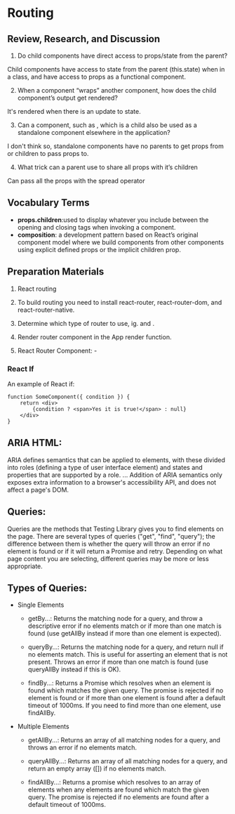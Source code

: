 # Routing

## Review, Research, and Discussion

1) Do child components have direct access to props/state from the parent?

Child components have access to state from the parent (this.state) when in a class, and have access to props as a functional component.



2) When a component “wraps” another component, how does the child component’s output get rendered?

It's rendered when there is an update to state.

3) Can a component, such as <Content />, which is a child also be used as a standalone component elsewhere in the application?

I don't think so, standalone components have no parents to get props from or children to pass props to.

4) What trick can a parent use to share all props with it’s children

Can pass all the props with the spread operator


## Vocabulary Terms

- **props.children**:used to display whatever you include between the opening and closing tags when invoking a component.
- **composition**: a development pattern based on React’s original component model where we build components from other components using explicit defined props or the implicit children prop.


## Preparation Materials

1) React routing


2) To build routing you need to install react-router, react-router-dom, and react-router-native.
3) Determine which type of router to use, ig. <BrowserRouter> and <HashRouter>.
4) Render router component in the App render function.
5) React Router Component: - <Route path=''/>
<Switch>




### React If

An example of React if:

```
function SomeComponent({ condition }) {
    return <div>
        {condition ? <span>Yes it is true!</span> : null}
    </div>
}
```

## ARIA HTML:

ARIA defines semantics that can be applied to elements, with these divided into roles (defining a type of user interface element) and states and properties that are supported by a role. ... Addition of ARIA semantics only exposes extra information to a browser's accessibility API, and does not affect a page's DOM.

## Queries:

Queries are the methods that Testing Library gives you to find elements on the page. There are several types of queries ("get", "find", "query"); the difference between them is whether the query will throw an error if no element is found or if it will return a Promise and retry. Depending on what page content you are selecting, different queries may be more or less appropriate.

## Types of Queries:

- Single Elements
        

    - getBy...: Returns the matching node for a query, and throw a descriptive error if no elements match or if more than one match is found (use getAllBy instead if more than one element is expected).


    - queryBy...: Returns the matching node for a query, and return null if no elements match. This is useful for asserting an element that is not present. Throws an error if more than one match is found (use queryAllBy instead if this is OK).


    - findBy...: Returns a Promise which resolves when an element is found which matches the given query. The promise is rejected if no element is found or if more than one element is found after a default timeout of 1000ms. If you need to find more than one element, use findAllBy.


- Multiple Elements


    - getAllBy...: Returns an array of all matching nodes for a query, and throws an error if no elements match.


    - queryAllBy...: Returns an array of all matching nodes for a query, and return an empty array ([]) if no elements match.


    - findAllBy...: Returns a promise which resolves to an array of elements when any elements are found which match the given query. The promise is rejected if no elements are found after a default timeout of 1000ms.
